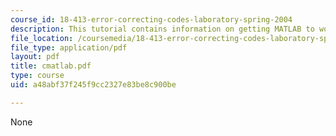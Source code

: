 ```yaml
---
course_id: 18-413-error-correcting-codes-laboratory-spring-2004
description: This tutorial contains information on getting MATLAB to work with C.
file_location: /coursemedia/18-413-error-correcting-codes-laboratory-spring-2004/a48abf37f245f9cc2327e83be8c900be_cmatlab.pdf
file_type: application/pdf
layout: pdf
title: cmatlab.pdf
type: course
uid: a48abf37f245f9cc2327e83be8c900be

---
```

None